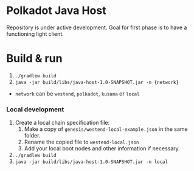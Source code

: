 # Polkadot Java Host

Repository is under active development. Goal for first phase is to have a functioning light client.

# Build & run

1. ```./gradlew build```
2. ```java -jar build/libs/java-host-1.0-SNAPSHOT.jar -n {network}```

- `network` can be `westend`, `polkadot`, `kusama` or `local`

### Local development

1. Create a local chain specification file:
    1. Make a copy of `genesis/westend-local-example.json` in the same folder.
    2. Rename the copied file to `westend-local.json`
    3. Add your local boot nodes and
       other information if necessary.
2. ```./gradlew build```
3. ```java -jar build/libs/java-host-1.0-SNAPSHOT.jar -n local```